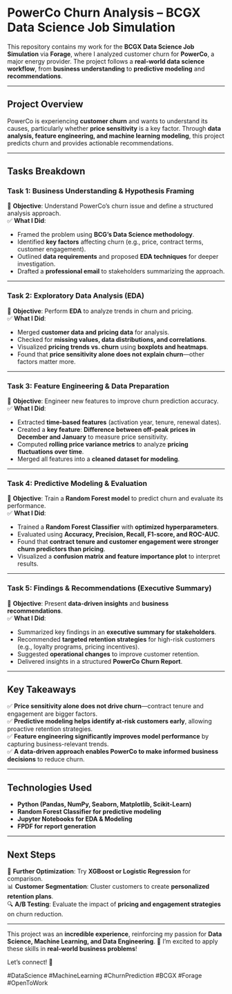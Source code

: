# **PowerCo Churn Analysis – BCGX Data Science Job Simulation**

This repository contains my work for the **BCGX Data Science Job Simulation** via **Forage**, where I analyzed customer churn for **PowerCo**, a major energy provider. The project follows a **real-world data science workflow**, from **business understanding** to **predictive modeling** and **recommendations**.

---

## **Project Overview**  
PowerCo is experiencing **customer churn** and wants to understand its causes, particularly whether **price sensitivity** is a key factor. Through **data analysis, feature engineering, and machine learning modeling**, this project predicts churn and provides actionable recommendations.

---

## **Tasks Breakdown**  

### **Task 1: Business Understanding & Hypothesis Framing**  
📌 **Objective**: Understand PowerCo’s churn issue and define a structured analysis approach.  
✅ **What I Did**:  
- Framed the problem using **BCG’s Data Science methodology**.  
- Identified **key factors** affecting churn (e.g., price, contract terms, customer engagement).  
- Outlined **data requirements** and proposed **EDA techniques** for deeper investigation.  
- Drafted a **professional email** to stakeholders summarizing the approach.  

---

### **Task 2: Exploratory Data Analysis (EDA)**  
📌 **Objective**: Perform **EDA** to analyze trends in churn and pricing.  
✅ **What I Did**:  
- Merged **customer data and pricing data** for analysis.  
- Checked for **missing values, data distributions, and correlations**.  
- Visualized **pricing trends vs. churn** using **boxplots and heatmaps**.  
- Found that **price sensitivity alone does not explain churn**—other factors matter more.  

---

### **Task 3: Feature Engineering & Data Preparation**  
📌 **Objective**: Engineer new features to improve churn prediction accuracy.  
✅ **What I Did**:  
- Extracted **time-based features** (activation year, tenure, renewal dates).  
- Created a **key feature**: **Difference between off-peak prices in December and January** to measure price sensitivity.  
- Computed **rolling price variance metrics** to analyze **pricing fluctuations over time**.  
- Merged all features into a **cleaned dataset for modeling**.  

---

### **Task 4: Predictive Modeling & Evaluation**  
📌 **Objective**: Train a **Random Forest model** to predict churn and evaluate its performance.  
✅ **What I Did**:  
- Trained a **Random Forest Classifier** with **optimized hyperparameters**.  
- Evaluated using **Accuracy, Precision, Recall, F1-score, and ROC-AUC**.  
- Found that **contract tenure and customer engagement were stronger churn predictors than pricing**.  
- Visualized a **confusion matrix and feature importance plot** to interpret results.  

---

### **Task 5: Findings & Recommendations (Executive Summary)**  
📌 **Objective**: Present **data-driven insights** and **business recommendations**.  
✅ **What I Did**:  
- Summarized key findings in an **executive summary for stakeholders**.  
- Recommended **targeted retention strategies** for high-risk customers (e.g., loyalty programs, pricing incentives).  
- Suggested **operational changes** to improve customer retention.  
- Delivered insights in a structured **PowerCo Churn Report**.  

---

## **Key Takeaways**  
✅ **Price sensitivity alone does not drive churn**—contract tenure and engagement are bigger factors.  
✅ **Predictive modeling helps identify at-risk customers early**, allowing proactive retention strategies.  
✅ **Feature engineering significantly improves model performance** by capturing business-relevant trends.  
✅ **A data-driven approach enables PowerCo to make informed business decisions** to reduce churn.  

---

## **Technologies Used**  
- **Python (Pandas, NumPy, Seaborn, Matplotlib, Scikit-Learn)**  
- **Random Forest Classifier for predictive modeling**  
- **Jupyter Notebooks for EDA & Modeling**  
- **FPDF for report generation**  

---

## **Next Steps**  
🚀 **Further Optimization**: Try **XGBoost or Logistic Regression** for comparison.  
📊 **Customer Segmentation**: Cluster customers to create **personalized retention plans**.  
🔍 **A/B Testing**: Evaluate the impact of **pricing and engagement strategies** on churn reduction.  

---

This project was an **incredible experience**, reinforcing my passion for **Data Science, Machine Learning, and Data Engineering**. 🚀 I’m excited to apply these skills in **real-world business problems**!  

Let’s connect! 🤝  

#DataScience #MachineLearning #ChurnPrediction #BCGX #Forage #OpenToWork  


